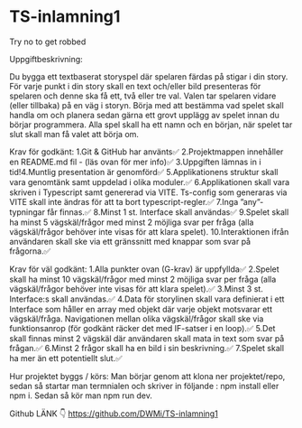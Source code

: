 # TS-inlamning1
Try no to get robbed

Uppgiftbeskrivning:

Du bygga ett textbaserat storyspel där spelaren färdas på stigar i din story.
För varje punkt i din story skall en text och/eller bild presenteras för spelaren och denne ska få ett, två eller tre val.
Valen tar spelaren vidare (eller tillbaka) på en väg i storyn.
Börja med att bestämma vad spelet skall handla om och planera sedan gärna ett grovt upplägg av spelet innan du börjar programmera. 
Alla spel skall ha ett namn och en början, när spelet tar slut skall man få valet att börja om.

Krav för godkänt:
1.Git & GitHub har använts✅
2.Projektmappen innehåller en README.md fil - (läs ovan för mer info)✅
3.Uppgiften lämnas in i tid!4.Muntlig presentation är genomförd✅
5.Applikationens struktur skall vara genomtänk samt uppdelad i olika moduler.✅
6.Applikationen skall vara skriven i Typescript samt genererad via VITE. Ts-config som generaras via VITE skall inte ändras för att ta bort typescript-regler.✅
7.Inga ”any”-typningar får finnas.✅
8.Minst 1 st. Interface skall användas✅
9.Spelet skall ha minst 5 vägskäl/frågor med minst 2 möjliga svar per fråga (alla vägskäl/frågor behöver inte visas för att klara spelet).
10.Interaktionen ifrån användaren skall ske via ett gränssnitt med knappar som svar på frågorna.✅

Krav för väl godkänt: 
1.Alla punkter ovan (G-krav) är uppfyllda✅
2.Spelet skall ha minst 10 vägskäl/frågor med minst 2 möjliga svar per fråga (alla vägskäl/frågor behöver inte visas för att klara spelet).✅ 
3.Minst 3 st. Interface:s skall användas.✅ 
4.Data för storylinen skall vara definierat i ett Interface som håller en array med objekt där varje objekt motsvarar ett vägskäl/fråga. 
Navigationen mellan olika vägskäl/frågor skall ske via funktionsanrop (för godkänt räcker det med IF-satser i en loop).✅
5.Det skall finnas minst 2 vägskäl där användaren skall mata in text som svar på frågan.✅
6.Minst 2 frågor skall ha en bild i sin beskrivning.✅
7.Spelet skall ha mer än ett potentiellt slut.✅

Hur projektet byggs / körs:
Man börjar genom att klona ner projektet/repo, sedan så startar man termnialen och skriver in följande : npm install eller npm i. Sedan så kör man npm run dev.

Github LÄNK 👇
https://github.com/DWMi/TS-inlamning1

